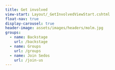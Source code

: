 ```yaml
---
title: Get involved
view-start: Layout/_GetInvolvedViewStart.cshtml
float-nav: true
display-carousel: true
header-image: assets/images/headers/molm.jpg
groups:
  - name: Backstage
    url: /backstage
  - name: Groups
    url: /groups
  - name: Join Sedos
    url: /join-us
---
```

